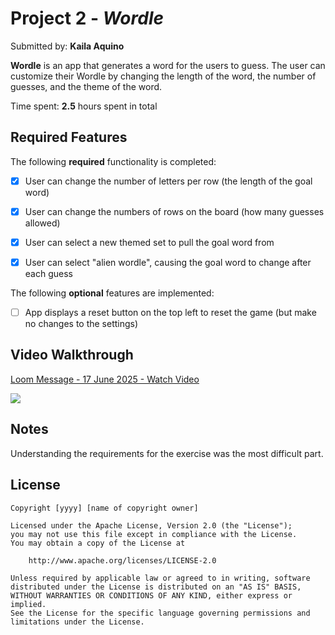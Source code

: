 # Project 2 - *Wordle*

Submitted by: **Kaila Aquino**

**Wordle** is an app that generates a word for the users to guess. The user can customize their Wordle by changing the length of the word, the number of guesses, and the theme of the word. 

Time spent: **2.5** hours spent in total

## Required Features

The following **required** functionality is completed:

- [x] User can change the number of letters per row (the length of the goal word)
- [x] User can change the numbers of rows on the board (how many guesses allowed)
- [x] User can select a new themed set to pull the goal word from
- [x] User can select "alien wordle", causing the goal word to change after each guess


The following **optional** features are implemented:

- [ ] App displays a reset button on the top left to reset the game (but make no changes to the settings)


## Video Walkthrough

<div>
    <a href="https://www.loom.com/share/f3ad3b7fddfa4bd4bd29b7343a1160a2">
      <p>Loom Message - 17 June 2025 - Watch Video</p>
    </a>
    <a href="https://www.loom.com/share/f3ad3b7fddfa4bd4bd29b7343a1160a2">
      <img style="max-width:300px;" src="https://cdn.loom.com/sessions/thumbnails/f3ad3b7fddfa4bd4bd29b7343a1160a2-d1c20a7013f9b00e-full-play.gif">
    </a>
  </div>

## Notes

Understanding the requirements for the exercise was the most difficult part. 

## License

    Copyright [yyyy] [name of copyright owner]

    Licensed under the Apache License, Version 2.0 (the "License");
    you may not use this file except in compliance with the License.
    You may obtain a copy of the License at

        http://www.apache.org/licenses/LICENSE-2.0

    Unless required by applicable law or agreed to in writing, software
    distributed under the License is distributed on an "AS IS" BASIS,
    WITHOUT WARRANTIES OR CONDITIONS OF ANY KIND, either express or implied.
    See the License for the specific language governing permissions and
    limitations under the License.
